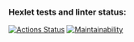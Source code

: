 ### Hexlet tests and linter status:
[![Actions Status](https://github.com/Olegovych/python-project-49/workflows/hexlet-check/badge.svg)](https://github.com/Olegovych/python-project-49/actions)
[![Maintainability](https://api.codeclimate.com/v1/badges/d709af7987a5159e5b10/maintainability)](https://codeclimate.com/github/Olegovych/python-project-49/maintainability)